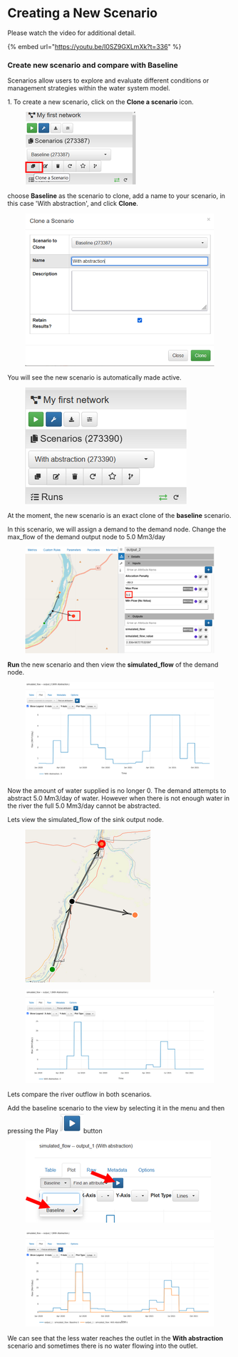# Creating a New Scenario

Please watch the video for additional detail.

{% embed url="https://youtu.be/I0SZ9GXLmXk?t=336" %}

### Create new scenario and compare with Baseline

Scenarios allow users to explore and evaluate different conditions or management strategies within the water system model.&#x20;

1\. To create a new scenario, click on the **Clone a scenario** icon.

<figure><img src="../../.gitbook/assets/image (30) (1).png" alt=""><figcaption></figcaption></figure>

&#x20;choose **Baseline** as the scenario to clone, add a name to your scenario, in this case 'With abstraction', and click **Clone**.

<figure><img src="../../.gitbook/assets/image (31) (1).png" alt=""><figcaption></figcaption></figure>

You will see the new scenario is automatically made active.

<figure><img src="../../.gitbook/assets/image (32) (1).png" alt=""><figcaption></figcaption></figure>

At the moment, the new scenario is an exact clone of the **baseline** scenario.

In this scenario, we will assign a demand to the demand node. Change the max\_flow of the demand output node to 5.0 Mm3/day

<figure><img src="../../.gitbook/assets/Screen Shot 2024-08-08 at 1.13.43 AM.png" alt=""><figcaption></figcaption></figure>

**Run** the new scenario and then view the **simulated\_flow** of the demand node.

<figure><img src="../../.gitbook/assets/Screen Shot 2024-08-08 at 1.17.58 AM.png" alt=""><figcaption></figcaption></figure>

Now the amount of water supplied is no longer 0. The demand attempts to abstract 5.0 Mm3/day of water. However when there is not enough water in the river the full 5.0 Mm3/day cannot be abstracted.

Lets view the simulated\_flow of the sink output node.

<figure><img src="../../.gitbook/assets/image (38) (1).png" alt=""><figcaption></figcaption></figure>

<figure><img src="../../.gitbook/assets/Screen Shot 2024-08-08 at 1.18.53 AM.png" alt=""><figcaption></figcaption></figure>

Lets compare the river outflow in both scenarios.

Add the baseline scenario to the view by selecting it in the menu and then pressing the Play  ![](<../../.gitbook/assets/image (43) (1).png>)button

<figure><img src="../../.gitbook/assets/image (42) (1).png" alt=""><figcaption></figcaption></figure>

<figure><img src="../../.gitbook/assets/Screen Shot 2024-08-08 at 1.20.01 AM.png" alt=""><figcaption></figcaption></figure>

We can see that the less water reaches the outlet in the **With abstraction** scenario and sometimes there is no water flowing into the outlet.
